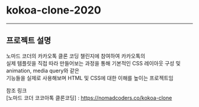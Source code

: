 # kokoa-clone-2020

-----------------------------------------------------------------------------
## 프로젝트 설명  
노마드 코더의 카카오톡 클론 코딩 챌린지에 참여하여 카카오톡의   
실제 템플릿을 직접 따라 만들어보는 과정을 통해 기본적인 CSS 레이아웃 구성 및 animation, media query와 같은  
기능들을 실제로 사용해보며 HTML 및 CSS에 대한 이해를 높이는 프로젝트임  
  
  
참조 링크  
[노마드 코더 코코아톡 클론코딩] : https://nomadcoders.co/kokoa-clone  
